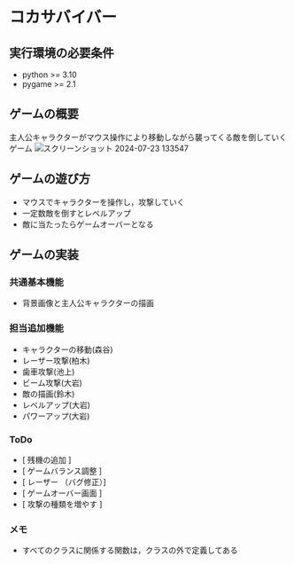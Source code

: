 # コカサバイバー

## 実行環境の必要条件
* python >= 3.10
* pygame >= 2.1

## ゲームの概要
主人公キャラクターがマウス操作により移動しながら襲ってくる敵を倒していくゲーム
![スクリーンショット 2024-07-23 133547](https://github.com/user-attachments/assets/68aa81cf-5879-450a-95fb-54512e295717)


## ゲームの遊び方
* マウスでキャラクターを操作し，攻撃していく
* 一定数敵を倒すとレベルアップ
* 敵に当たったらゲームオーバーとなる

## ゲームの実装
### 共通基本機能
* 背景画像と主人公キャラクターの描画

### 担当追加機能
* キャラクターの移動(森谷)
* レーザー攻撃(柏木)
* 歯車攻撃(池上)
* ビーム攻撃(大岩)
* 敵の描画(鈴木)
* レベルアップ(大岩)
* パワーアップ(大岩)

### ToDo
- [ 残機の追加 ] 
- [ ゲームバランス調整 ] 
- [ レーザー （バグ修正）] 
- [ ゲームオーバー画面 ]
- [ 攻撃の種類を増やす ] 

### メモ
* すべてのクラスに関係する関数は，クラスの外で定義してある
